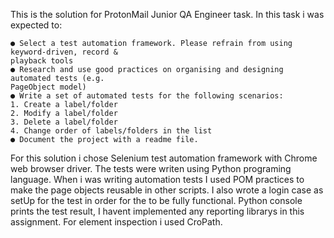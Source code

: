 This is the solution for ProtonMail Junior QA Engineer task.
In this task i was expected to:

	● Select a test automation framework. Please refrain from using keyword-driven, record &
	playback tools
	● Research and use good practices on organising and designing automated tests (e.g.
	PageObject model)
	● Write a set of automated tests for the following scenarios:
	1. Create a label/folder
	2. Modify a label/folder
	3. Delete a label/folder
	4. Change order of labels/folders in the list
	● Document the project with a readme file.

For this solution i chose Selenium test automation framework with Chrome web browser driver.
The tests were writen using Python programing language. When i was writing automation tests 
I used POM practices to make the page objects reusable in other scripts. I also wrote a login case
as setUp for the test in order for the to be fully functional. Python console prints the test result,
I havent implemented any reporting librarys in this assignment. For element inspection i used CroPath.
